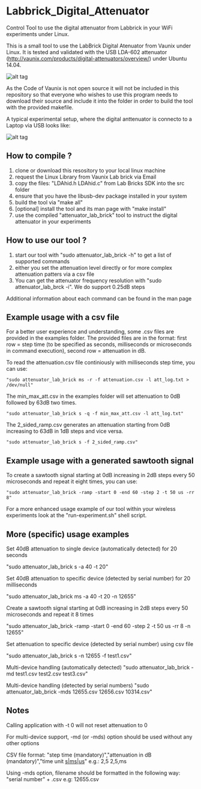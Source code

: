 # Labbrick_Digital_Attenuator
Control Tool to use the digital attenuator from Labbrick in your WiFi experiments under Linux.

This is a small tool to use the LabBrick Digital Atenuator from Vaunix under Linux. It is tested and validated with the USB LDA-602 attenuator (http://vaunix.com/products/digital-attenuators/overview/) under Ubuntu 14.04.

![alt tag](https://cloud.githubusercontent.com/assets/1880886/9039179/033e9f86-39fa-11e5-869c-4fd7ee60424e.jpg)

As the Code of Vaunix is not open source it will not be included in this
repository so that everyone who wishes to use this program needs to download
their source and include it into the folder in order to build the tool with the provided makefile.

A typical experimental setup, where the digital anttenuator is connecto to a Laptop via USB looks like:

![alt tag](https://cloud.githubusercontent.com/assets/1880886/9039288/a4e8f3c2-39fa-11e5-8fd9-68f4c43a9418.jpg)

## How to compile ?

1. clone or download this resository to your local linux machine
2. request the Linux Library from Vaunix Lab brick via Email
3. copy the files: "LDAhid.h LDAhid.c" from Lab Bricks SDK into the src folder
5. ensure that you have the libusb-dev package installed in your system
6. build the tool via "make all"
7. [optional] install the tool and its man page with "make install"
8. use the compiled "attenuator_lab_brick" tool to instruct the digital attenuator in your experiments

## How to use our tool ?

1. start our tool with  "sudo attenuator_lab_brick -h" to get a list of supported commands
2. either you set the attenuation level directly or for more complex attenuation patters via a csv file
3. You can get the attenuator frequency resolution with "sudo attenuator_lab_brck -i". We do support 0.25dB steps

Additional information about each command can be found in the man page

## Example usage with a csv file
For a better user experience and understanding, some .csv files are provided in the examples folder.
The provided files are in the format: first row = step time (to be specified as seconds, milliseconds or microseconds in command execution), second row = attenuation in dB.

To read the attenuation.csv file continiously with milliseconds step time, you can use:
```
"sudo attenuator_lab_brick ms -r -f attenuation.csv -l att_log.txt > /dev/null"
```

The min_max_att.csv in the examples folder will set attenuation to 0dB followed by 63dB two times.
```
"sudo attenuator_lab_brick s -q -f min_max_att.csv -l att_log.txt"
```

The 2_sided_ramp.csv generates an attenuation starting from 0dB increasing to 63dB in 1dB steps and vice versa.
```
"sudo attenuator_lab_brick s -f 2_sided_ramp.csv"
```

## Example usage with a generated sawtooth signal

To create a sawtooth signal starting at 0dB increasing in 2dB steps every 50 microseconds and repeat it eight times, you can use:
```
"sudo attenuator_lab_brick -ramp -start 0 -end 60 -step 2 -t 50 us -rr 8"
```
For a more enhanced usage example of our tool within your wireless experiments look at the "run-experiment.sh" shell script.

## More (specific) usage examples
Set 40dB attenuation to single device (automatically detected) for 20 seconds

"sudo attenuator_lab_brick s -a 40 -t 20"

Set 40dB attenuation to specific device (detected by serial number) for 20 milliseconds

"sudo attenuator_lab_brick ms -a 40 -t 20 -n 12655"

Create a sawtooth signal starting at 0dB increasing in 2dB steps every 50 microseconds and repeat it 8 times

"sudo attenuator_lab_brick -ramp -start 0 -end 60 -step 2 -t 50 us -rr 8 -n 12655"

Set attenuation to specific device (detected by serial number) using csv file

"sudo attenuator_lab_brick s -n 12655 -f test1.csv"

Multi-device handling (automatically detected)
"sudo attenuator_lab_brick -md test1.csv test2.csv test3.csv"

Multi-device handling (detected by serial numbers)
"sudo attenuator_lab_brick -mds 12655.csv 12656.csv 10314.csv"

## Notes
Calling application with -t 0 will not reset attenuation to 0

For multi-device support, -md (or -mds) option should be used without any other options

CSV file format:
"step time (mandatory)","attenuation in dB (mandatory)","time unit [s|ms|us](optional)"
e.g.:
2,5
2,5,ms

Using -mds option, filename should be formatted in the following way:
"serial number" + .csv
e.g:
12655.csv
